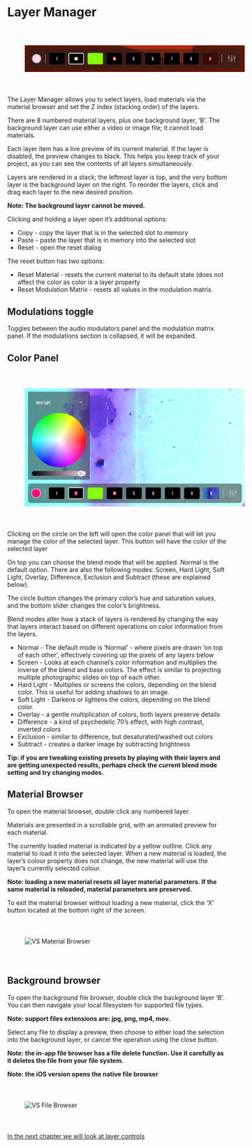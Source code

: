 # Layer Manager

<img alt="VS Layer Manager" align="center" src="/vs/images/layer-manager@2x.png" style="padding: 40px;"/>

The Layer Manager allows you to select layers, load materials via the material browser and set the Z index (stacking order) of the layers.

There are 8 numbered material layers, plus one background layer, ‘B’. The background layer can use either a video or image file; it cannot load materials. 

Each layer item has a live preview of its current material. If the layer is disabled, the preview changes to black. This helps you keep track of your project, as you can see the contents of all layers simultaneously.

Layers are rendered in a stack; the leftmost layer is top, and the very bottom layer is the background layer on the right. To reorder the layers, click and drag each layer to the new desired position.

**Note: The background layer cannot be moved.**

Clicking and holding a layer open it’s additional options:

- Copy - copy the layer that is in the selected slot to memory
- Paste - paste the layer that is in memory into the selected slot
- Reset - open the reset dialog

The reset button has two options:

- Reset Material - resets the current material to its default state (does not affect the color as color is a layer property
- Reset Modulation Matrix - resets all values in the modulation matrix.

## Modulations toggle

Toggles between the audio modulators panel and the modulation matrix panel. If the modulations section is collapsed, it will be expanded.

## Color Panel

<img alt="VS Color Panel" align="center" src="/vs/images/color-panel@2x.png" style="padding: 40px;"/>

Clicking on the circle on the left will open the color panel that will let you manage the color of the selected layer. This button will have the color of the selected layer 

On top you can choose the blend mode that will be applied. Normal is the default option. There are also the following modes: Screen, Hard Light, Soft Light, Overlay, Difference, Exclusion and Subtract (these are explained below).

The circle button changes the primary color’s hue and saturation values, and the bottom slider changes the color’s brightness.

Blend modes alter how a stack of layers is rendered by changing the way that layers interact based on different operations on color information from the layers.

- Normal - The default mode is ‘Normal’ - where pixels are drawn ‘on top of each other’, effectively covering up the pixels of any layers below
- Screen - Looks at each channel’s color information and multiplies the inverse of the blend and base colors. The effect is similar to projecting multiple photographic slides on top of each other.
- Hard Light - Multiplies or screens the colors, depending on the blend color. This is useful for adding shadows to an image.
- Soft Light - Darkens or lightens the colors, depending on the blend color.
- Overlay - a gentle multiplication of colors, both layers preserve details
- Difference - a kind of psychedelic 70’s effect, with high contrast, inverted colors
- Exclusion - similar to difference, but desaturated/washed out colors
- Subtract - creates a darker image by subtracting brightness

**Tip: if you are tweaking existing presets by playing with their layers and are getting unexpected results, perhaps check the current blend mode setting and try changing modes.**

## Material Browser

To open the material browser, double click any numbered layer.

Materials are presented in a scrollable grid, with an animated preview for each material.

The currently loaded material is indicated by a yellow outline. Click any material to load it into the selected layer. When a new material is loaded, the layer’s colour property does not change, the new material will use the layer’s currently selected colour.

**Note: loading a new material resets all layer material parameters. If the same material is reloaded, material parameters are preserved.**
 
To exit the material browser without loading a new material, click the ‘X’ button located at the bottom right of the screen.

<img alt="VS Material Browser" align="center" src="/vs/images/material-browser.jpg" style="padding: 40px;"/>

## Background browser

To open the background file browser, double click the background layer ‘B’. You can then navigate your local filesystem for supported file types.

**Note: support files extensions are: jpg, png, mp4, mov.**

Select any file to display a preview, then choose to either load the selection into the background layer, or cancel the operation using the close button.

**Note: the in-app file browser has a file delete function. Use it carefully as it deletes the file from your file system.**

**Note: the iOS version opens the native file browser**

<img alt="VS File Browser" align="center" src="/vs/images/file-browser.jpg" style="padding: 40px;"/>

[In the next chapter we will look at layer controls](layer-controls)